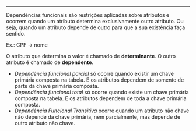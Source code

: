 ***
Dependências funcionais são restrições aplicadas sobre atributos e ocorrem quando um atributo determina exclusivamente outro atributo. 
Ou seja, quando um atributo depende de outro para que a sua existência faça sentido.

Ex.: CPF -> nome

O atributo que determina o valor é chamado de **determinante**. 
O outro atributo é chamado de **dependente**.

* *Dependência funcional parcial* só ocorre quando existir um chave primária composta na tabela. E os atributos dependem de somente de parte da chave primária composta.
* *Dependência funcional total* só ocorre quando existe um chave primária composta na tabela. E os atributos dependem de toda a chave primária composta.
* *Dependência Funcional Transitiva* ocorre quando um atributo não chave não depende da chave primária, nem parcialmente, mas depende de outro atributo não chave.